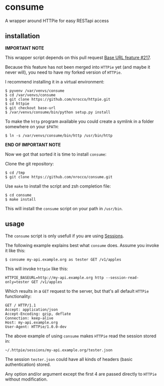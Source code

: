 # consume

A wrapper around HTTPie for easy RESTapi access


## installation

**IMPORTANT NOTE**

This wrapper script depends on this pull request [Base URL feature #217](https://github.com/jakubroztocil/httpie/pull/217).

Because this feature has not been merged into `HTTPie` yet (and maybe it never
will), you need to have my forked version of `HTTPie`.

I recommend installing it in a virtual environment:

    $ pyvenv /var/venvs/consume
    $ cd /var/venvs/consume
    $ git clone https://github.com/nrocco/httpie.git
    $ cd httpie
    $ git checkout base-url
    $ /var/venvs/consume/bin/python setup.py install


To make the `http` program available you could create a symlink in a folder
somewhere on your `$PATH`:

    $ ln -s /var/venvs/consume/bin/http /usr/bin/http

**END OF IMPORTANT NOTE**

Now we got that sorted it is time to install `consume`:

Clone the git repository:

    $ cd /tmp
    $ git clone https://github.com/nrocco/consume.git


Use `make` to install the script and zsh completion file:

    $ cd consume
    $ make install


This will install the `consume` script on your path in `/usr/bin`.


## usage

The `consume` script is only usefull if you are using
[Sessions](https://github.com/jakubroztocil/httpie#sessions).

The following example explains best what `consume` does. Assume you invoke it
like this:

    $ consume my-api.example.org as tester GET /v1/apples


This will invoke `httpie` like this:

    HTTPIE_BASEURL=http://my-api.example.org http --session-read-only=tester GET /v1/apples


Which results in a `GET` request to the server, but that's all default
`HTTPie` functionality:

    GET / HTTP/1.1
    Accept: application/json
    Accept-Encoding: gzip, deflate
    Connection: keep-alive
    Host: my-api.example.org
    User-Agent: HTTPie/1.0.0-dev


The above example of using `consume` makes `HTTPie` read the session stored
in:

    ~/.httpie/sessions/my-api.example.org/tester.json


The session `tester.json` could have all kinds of headers (basic
authentication) stored.

Any option and/or argument except the first 4 are passed directly to `HTTPie`
without modification.
